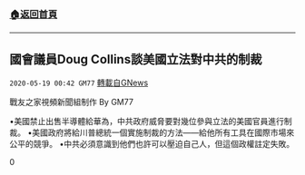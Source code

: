 ###  [:house:返回首頁](https://github.com/ourhimalayas/txt)
---

## 國會議員Doug Collins談美國立法對中共的制裁
`2020-05-19 00:42 GM77` [轉載自GNews](https://gnews.org/zh-hant/206868/)

戰友之家視頻新聞組制作
By GM77



•美國禁止出售半導體給華為，中共政府威脅要對幾位參與立法的美國官員進行制裁。
•美國政府將給川普總統一個實施制裁的方法——給他所有工具在國際市場來公平的競爭。
•中共必須意識到他們也許可以壓迫自己人，但這個政權註定失敗。

0
